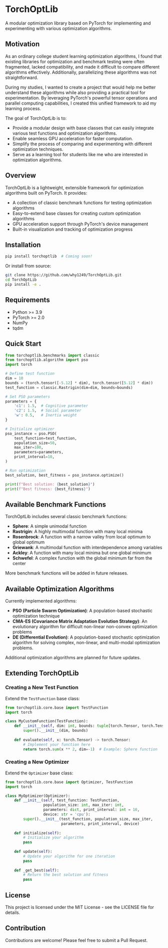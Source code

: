 # TorchOptLib

A modular optimization library based on PyTorch for implementing and experimenting with various optimization algorithms.

## Motivation

As an ordinary college student learning optimization algorithms, I found that existing libraries for optimization and benchmark testing were often fragmented, lacked compatibility, and made it difficult to compare different algorithms effectively. Additionally, parallelizing these algorithms was not straightforward.

During my studies, I wanted to create a project that would help me better understand these algorithms while also providing a practical tool for experimentation. By leveraging PyTorch's powerful tensor operations and parallel computing capabilities, I created this unified framework to aid my learning process.

The goal of TorchOptLib is to:

- Provide a modular design with base classes that can easily integrate various test functions and optimization algorithms.
- Enable seamless GPU acceleration for faster computation.
- Simplify the process of comparing and experimenting with different optimization techniques.
- Serve as a learning tool for students like me who are interested in optimization algorithms.

## Overview

TorchOptLib is a lightweight, extensible framework for optimization algorithms built on PyTorch. It provides:

- A collection of classic benchmark functions for testing optimization algorithms
- Easy-to-extend base classes for creating custom optimization algorithms
- GPU acceleration support through PyTorch's device management
- Built-in visualization and tracking of optimization progress

## Installation

```bash
pip install torchoptlib  # Coming soon!
```

Or install from source:

```bash
git clone https://github.com/why1249/TorchOptLib.git
cd TorchOptLib
pip install -e .
```

## Requirements

- Python >= 3.9
- PyTorch >= 2.0
- NumPy
- tqdm

## Quick Start

```python
from torchoptlib.benchmarks import classic
from torchoptlib.algorithm import pso
import torch

# Define test function
dim = 10
bounds = (torch.tensor([-5.12] * dim), torch.tensor([5.12] * dim))
test_function = classic.Rastrigin(dim=dim, bounds=bounds)

# Set PSO parameters
parameters = {
    'c1': 1.5,  # Cognitive parameter
    'c2': 1.5,  # Social parameter
    'w': 0.5,   # Inertia weight
}

# Initialize optimizer
pso_instance = pso.PSO(
    test_function=test_function,
    population_size=50,
    max_iter=100,
    parameters=parameters,
    print_interval=10,
)

# Run optimization
best_solution, best_fitness = pso_instance.optimize()

print(f"Best solution: {best_solution}")
print(f"Best fitness: {best_fitness}")
```

## Available Benchmark Functions

TorchOptLib includes several classic benchmark functions:

- **Sphere**: A simple unimodal function
- **Rastrigin**: A highly multimodal function with many local minima
- **Rosenbrock**: A function with a narrow valley from local optimum to global optimum
- **Griewank**: A multimodal function with interdependence among variables
- **Ackley**: A function with many local minima but one global minimum
- **Schwefel**: A complex function with the global minimum far from the center

More benchmark functions will be added in future releases.

## Available Optimization Algorithms

Currently implemented algorithms:

- **PSO (Particle Swarm Optimization)**: A population-based stochastic optimization technique
- **CMA-ES (Covariance Matrix Adaptation Evolution Strategy)**: An evolutionary algorithm for difficult non-linear non-convex optimization problems
- **DE (Differential Evolution)**: A population-based stochastic optimization algorithm for solving complex, non-linear, and multi-modal optimization problems.

Additional optimization algorithms are planned for future updates.

## Extending TorchOptLib

### Creating a New Test Function

Extend the `TestFunction` base class:

```python
from torchoptlib.core.base import TestFunction
import torch

class MyCustomFunction(TestFunction):
    def __init__(self, dim: int, bounds: tuple[torch.Tensor, torch.Tensor]):
        super().__init__(dim, bounds)
    
    def evaluate(self, x: torch.Tensor) -> torch.Tensor:
        # Implement your function here
        return torch.sum(x ** 2, dim=-1)  # Example: Sphere function
```

### Creating a New Optimizer

Extend the `Optimizer` base class:

```python
from torchoptlib.core.base import Optimizer, TestFunction
import torch

class MyOptimizer(Optimizer):
    def __init__(self, test_function: TestFunction, 
                 population_size: int, max_iter: int, 
                 parameters: dict, print_interval: int = 10, 
                 device: str = 'cpu'):
        super().__init__(test_function, population_size, max_iter, 
                         parameters, print_interval, device)
    
    def initialize(self):
        # Initialize your algorithm
        pass
    
    def update(self):
        # Update your algorithm for one iteration
        pass
        
    def _get_best(self):
        # Return the best solution and fitness
        pass
```

## License

This project is licensed under the MIT License - see the LICENSE file for details.

## Contribution

Contributions are welcome! Please feel free to submit a Pull Request.
